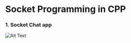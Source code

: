 # Socket Programming in CPP

### 1. Socket Chat app

![Alt Text](https://media.giphy.com/media/tLtVEjEl7F2qGbU9kc/giphy.gif)